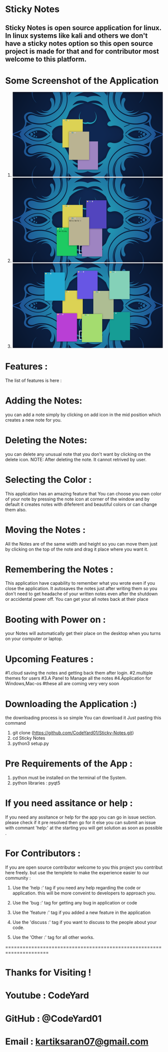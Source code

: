 # Sticky Notes 
Sticky Notes is open source application for linux. In linux systems like kali and others we don't have a sticky notes option so this open source project is made for that and for contributor most welcome to this platform.
---------

# Some Screenshot of the Application 
1. ![Hello World](https://github.com/CodeYard01/Sticky-Notes/blob/main/Screenshot_2023-12-20_21_40_17.png)
2. ![I am Sticky!](https://github.com/CodeYard01/Sticky-Notes/blob/main/Screenshot_2023-12-20_21_41_15.png)
3. ![Note Your Day](https://github.com/CodeYard01/Sticky-Notes/blob/main/Screenshot_2023-12-20_21_42_11.png)

# Features :
The list of features is here :
# Adding the Notes:
you can add a note simply by clicking on add icon in the mid position which creates a new note for you.

# Deleting the Notes:
you can delete any unusual note that you don't want by clicking on the delete icon.
NOTE: After deleting the note. It cannot retrived by user.

# Selecting the Color :
This application has an amazing feature that You can choose you own color of your note by pressing the note icon at corner of the window and by default it creates notes with difeferent and beautiful colors or can change them also.

# Moving the Notes :
All the Notes are of the same width and height so you can move them just by clicking on the top of the note and drag it place where you want it. 

# Remembering the Notes : 
This application have capability to remember what you wrote even if you close the application. It autosaves the notes just after writing them so you don't need to get headache of your written notes even after the shutdown or accidental power off. You can get your all notes back at their place

# Booting with Power on :
your Notes will automatically get their place on the desktop when you turns on your computer or laptop.

# Upcoming Features :
#1.cloud saving the notes and getting back them after login.
#2.multiple themes for users 
#3.A Panel to Manage all the notes
#4.Application for Windows,Mac-os
#these all are coming very very soon

# Downloading the Application :)

the downloading process is so simple You can download it Just pasting this command
1. git clone (https://github.com/CodeYard01/Sticky-Notes.git)
2. cd Sticky Notes
3. python3 setup.py

# Pre Requirements of the App :
1. python must be installed on the terminal of the System.
2. python libraries : pyqt5

# If you need assitance or help :
If you need any assitance or help for the app you can go in issue section. please check if it pre resolved then go for it else you can submit an issue with commant 'help:' at the starting you will get solution as soon as possible .

# For Contributors :
If you are open source contributor welcome to you this project you contribut here freely. but use the templete to make the experience easier to our community :

1. Use the 'help :' tag if you need any help regarding the code or application. this will be more conveint to developers to approach you.

2. Use the 'bug :' tag for getting any bug in application or code 

3. Use the 'feature :' tag if you added a new feature in the application

4. Use the 'discuss :' tag if you want to discuss to the people about your code.

5. Use the 'Other :' tag for all other works.


=====================================================================
# Thanks for Visiting !

# Youtube : CodeYard
# GitHub : @CodeYard01
# Email : kartiksaran07@gmail.com
